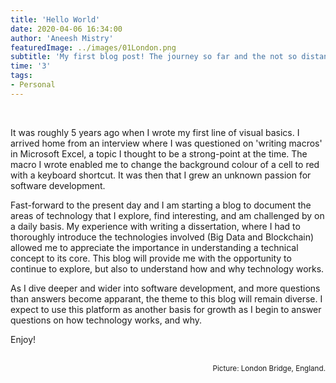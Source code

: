 ```yaml
---
title: 'Hello World'
date: 2020-04-06 16:34:00
author: 'Aneesh Mistry'
featuredImage: ../images/01London.png
subtitle: 'My first blog post! The journey so far and the not so distant future...'
time: '3'
tags: 
- Personal
---
```

<br>

<p>
It was roughly 5 years ago when I wrote my first line of visual basics. I arrived home from an interview where I was questioned on 'writing macros' in Microsoft Excel, a topic I thought to be a strong-point at the time. The macro I wrote enabled me to change the background colour of a cell to red with a keyboard shortcut. It was then that I grew an unknown passion for software development.
</p>
</p>
Fast-forward to the present day and I am starting a blog to document the areas of technology that I explore, find interesting, and am challenged by on a daily basis. My experience with writing a dissertation, where I had to thoroughly introduce the technologies involved (Big Data and Blockchain) allowed me to appreciate the importance in understanding a technical concept to its core. This blog will provide me with the opportunity to continue to explore, but also to understand how and why technology works.
</p>
<p>
As I dive deeper and wider into software development, and more questions than answers become apparant, the theme to this blog will remain diverse. I expect to use this platform as another basis for growth as I begin to answer questions on how technology works, and why.
</P>
<p>
Enjoy!
</p>
<br>
<small style="float: right;" >Picture: London Bridge, England. </small>
